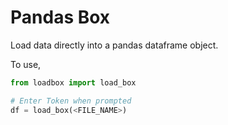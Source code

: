 # Pandas Box
Load data directly into a pandas dataframe object.

To use, 

```python
from loadbox import load_box

# Enter Token when prompted
df = load_box(<FILE_NAME>)
```
 
